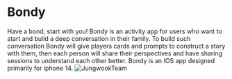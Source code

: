 # Bondy
Have a bond, start with you!
Bondy is an activity app for users who want to start and build a deep conversation in their family.
To build such conversation Bondy will give players cards and prompts to construct a story with them, then each person will share their perspectives and have sharing sessions to understand each other better.
Bondy is an IOS app designed primarily for iphone 14.
![JungwookTeam](https://user-images.githubusercontent.com/85162464/237006346-4fefd69a-bb30-4108-90b7-c77b39a0055f.jpeg)
